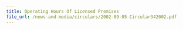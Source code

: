 ```yaml
---
title: Operating Hours Of Licensed Premises
file_url: /news-and-media/circulars/2002-09-05-Circular342002.pdf
---
```

